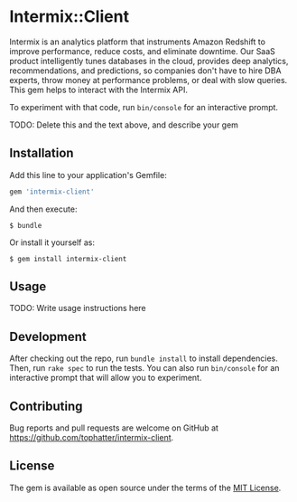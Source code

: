 # Intermix::Client

Intermix is an analytics platform that instruments Amazon Redshift to improve performance, reduce costs, and eliminate downtime. Our SaaS product intelligently tunes databases in the cloud, provides deep analytics, recommendations, and predictions, so companies don't have to hire DBA experts, throw money at performance problems, or deal with slow queries.
This gem helps to interact with the Intermix API.

To experiment with that code, run `bin/console` for an interactive prompt.

TODO: Delete this and the text above, and describe your gem

## Installation

Add this line to your application's Gemfile:

```ruby
gem 'intermix-client'
```

And then execute:

    $ bundle

Or install it yourself as:

    $ gem install intermix-client

## Usage

TODO: Write usage instructions here

## Development

After checking out the repo, run `bundle install` to install dependencies. Then, run `rake spec` to run the tests. You can also run `bin/console` for an interactive prompt that will allow you to experiment.

## Contributing

Bug reports and pull requests are welcome on GitHub at https://github.com/tophatter/intermix-client.

## License

The gem is available as open source under the terms of the [MIT License](https://opensource.org/licenses/MIT).
